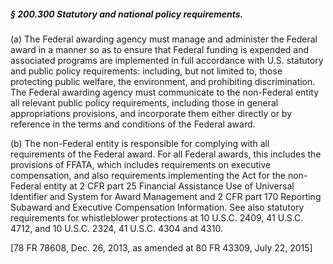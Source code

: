 ##### § 200.300 Statutory and national policy requirements. #####

(a) The Federal awarding agency must manage and administer the Federal award in a manner so as to ensure that Federal funding is expended and associated programs are implemented in full accordance with U.S. statutory and public policy requirements: including, but not limited to, those protecting public welfare, the environment, and prohibiting discrimination. The Federal awarding agency must communicate to the non-Federal entity all relevant public policy requirements, including those in general appropriations provisions, and incorporate them either directly or by reference in the terms and conditions of the Federal award.

(b) The non-Federal entity is responsible for complying with all requirements of the Federal award. For all Federal awards, this includes the provisions of FFATA, which includes requirements on executive compensation, and also requirements implementing the Act for the non-Federal entity at 2 CFR part 25 Financial Assistance Use of Universal Identifier and System for Award Management and 2 CFR part 170 Reporting Subaward and Executive Compensation Information. See also statutory requirements for whistleblower protections at 10 U.S.C. 2409, 41 U.S.C. 4712, and 10 U.S.C. 2324, 41 U.S.C. 4304 and 4310.

[78 FR 78608, Dec. 26, 2013, as amended at 80 FR 43309, July 22, 2015]